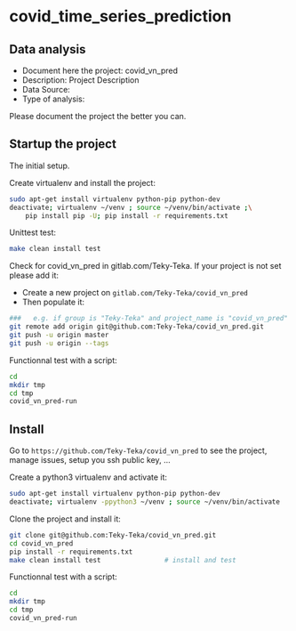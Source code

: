 # covid_time_series_prediction

## Data analysis
- Document here the project: covid_vn_pred
- Description: Project Description
- Data Source:
- Type of analysis:

Please document the project the better you can.

## Startup the project

The initial setup.

Create virtualenv and install the project:
```bash
sudo apt-get install virtualenv python-pip python-dev
deactivate; virtualenv ~/venv ; source ~/venv/bin/activate ;\
    pip install pip -U; pip install -r requirements.txt
```

Unittest test:
```bash
make clean install test
```

Check for covid_vn_pred in gitlab.com/Teky-Teka.
If your project is not set please add it:

- Create a new project on `gitlab.com/Teky-Teka/covid_vn_pred`
- Then populate it:

```bash
###   e.g. if group is "Teky-Teka" and project_name is "covid_vn_pred"
git remote add origin git@github.com:Teky-Teka/covid_vn_pred.git
git push -u origin master
git push -u origin --tags
```

Functionnal test with a script:

```bash
cd
mkdir tmp
cd tmp
covid_vn_pred-run
```

## Install

Go to `https://github.com/Teky-Teka/covid_vn_pred` to see the project, manage issues,
setup you ssh public key, ...

Create a python3 virtualenv and activate it:

```bash
sudo apt-get install virtualenv python-pip python-dev
deactivate; virtualenv -ppython3 ~/venv ; source ~/venv/bin/activate
```

Clone the project and install it:

```bash
git clone git@github.com:Teky-Teka/covid_vn_pred.git
cd covid_vn_pred
pip install -r requirements.txt
make clean install test                # install and test
```
Functionnal test with a script:

```bash
cd
mkdir tmp
cd tmp
covid_vn_pred-run
```
